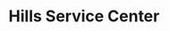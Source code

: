 ---
title: "Hills Service Center"
url: /east-china/hills-service-center-pointe-drive/
shop: car repair
---